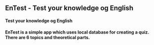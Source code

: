 ## EnTest - Test your knowledge og English
#### Test your knowledge og English

#### EnTest is a simple app which uses local database for creating a quiz. There are 6 topics and theoretical parts.

